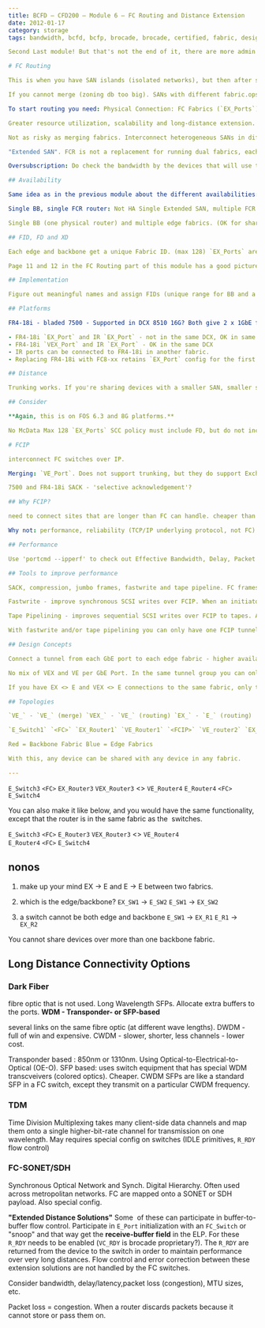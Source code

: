 ```yaml
---
title: BCFD – CFD200 – Module 6 – FC Routing and Distance Extension
date: 2012-01-17
category: storage
tags: bandwidth, bcfd, bcfp, brocade, brocade, certified, fabric, designer, buffers, certification, design, dwdm, fcip, fiber, latency, long, distance, mtu, packet, loss, routing, sfp, storage, storage, area, network, storage, network

Second Last module! But that's not the end of it, there are more admin guides, best practices to wade through :) This one is a bit more complicated though, a lot to think about when designing FCR and FCIP SAN networks.

# FC Routing

This is when you have SAN islands (isolated networks), but then after some time you find that you still have to share resources between the islands.

If you cannot merge (zoning db too big). SANs with different fabric.ops, different PIDs or overlapping DIDs. If they want to share devices for backups/dr. Autonomous SAN admin teams. Migrating data between fabrics.

To start routing you need: Physical Connection: FC Fabrics (`EX_Ports`) Logical Connection: LSAN Zones between devices. Zone in each autonomous fabric.

Greater resource utilization, scalability and long-distance extension.

Not as risky as merging fabrics. Interconnect heterogeneous SANs in different interop modes.

"Extended SAN". FCR is not a replacement for running dual fabrics, each edge fabric still need to be redundant by itself.

Oversubscription: Do check the bandwidth by the devices that will use the IFL and the size of the IFL(s).

## Availability

Same idea as in the previous module about the different availabilities:

Single BB, single FCR router: Not HA Single Extended SAN, multiple FCR routers: Not HA, because one fabric Two Extended SANs, each has a single FCR router: Highly Available. Two Extended SANs, multiple FCR: HA

Single BB (one physical router) and multiple edge fabrics. (OK for sharing, not redundant). Dual BB (two routers) and one or more edge fabrics. (gives redundancy, more bandwidth, is a core/edge style, scales well) "two routers" above is two hw routers, like 7500, or two IR enabled ports in two different blades/chassis.

## FID, FD and XD

Each edge and backbone get a unique Fabric ID. (max 128) `EX_Ports` are in the backbone (on the router or an Integrated Routing Port). On the edge fabric this is just an `E_port`. On each `EX_Port` there is an Front Domain. This domain is the link. When a device is exported (when it's online and zoned) an XD (translate domain) will appear on the `EX_Port` and that is where the device is. One XD for each edge fabric that exports devices.

Page 11 and 12 in the FC Routing part of this module has a good picture

## Implementation

Figure out meaningful names and assign FIDs (unique range for BB and a unique range for edge) Same with domain ids. Connect several IFL between FCR and edge fabric, trunking is nice and works the same here as without routing. Use single initiator zoning.

## Platforms

FR4-18i - bladed 7500 - Supported in DCX 8510 16G? Both give 2 x 1GbE for FCIP and up to 8 FCIP tunnels/port. 7500E - cheap one, two FC ports, limited to 50Mbps/GbE port. Can be upgraded. All ports on B5100, 5300 and any FC8-xx blades in DCX can be configured as `EX_Ports` == integrated routing. FOS 6.1. License required. Advice is to not have any backbone devices when using IR. Problematic when enabling. **Condor2/GE2 performs better than FR4-18i.** However, the FR4-18i does FCIP. There are other/lots of limitations:

- FR4-18i `EX_Port` and IR `EX_Port` - not in the same DCX, OK in same fabric though.
- FR4-18i `VEX_Port` and IR `EX_Port` - OK in the same DCX
- IR ports can be connected to FR4-18i in another fabric.
- Replacing FR4-18i with FC8-xx retains `EX_Port` config for the first 16 ports..

## Distance

Trunking works. If you're sharing devices with a smaller SAN, smaller switches on the smaller site will suffice.

## Consider

**Again, this is on FOS 6.3 and 8G platforms.**

No McData Max 128 `EX_Ports` SCC policy must include FD, but do not include XD) TI is OK after FOS 6.1.0. TI within Edge routes between real and proxy to an `EX_Port`. TI within BB lock down a route within BB based on `EX_Ports` and devices. Devices must also be in LSAN zones to enforce TI. Without TI, any traffic can use any ISL according to FSPF and exchange based routing. With TI, only TI zoned traffic uses the isolated route and all non-TI zoned traffic uses the rest of the routes.

# FCIP

interconnect FC switches over IP.

Merging: `VE_Port`. Does not support trunking, but they do support Exchange Based Routing.

7500 and FR4-18i SACK - 'selective acknowledgement'?

## Why FCIP?

need to connect sites that are longer than FC can handle. cheaper than FC no fibres available backup, consolidation, mirroring or dr routing (connect islands) FICON over long distance

Why not: performance, reliability (TCP/IP underlying protocol, not FC). Delays/packet loss, more complicated to troubleshoot.

## Performance

Use 'portcmd --ipperf' to check out Effective Bandwidth, Delay, Packet Loss. Also work with the WAN/Telco.

## Tools to improve performance

SACK, compression, jumbo frames, fastwrite and tape pipeline. FC frames max is 2148 bytes, larger than default Ethernet 1518 .

Fastwrite - improve synchronous SCSI writes over FCIP. When an initiator sends a SCSI write, the gateway sends an `XFR_RDY` immediately back to the initiator and then buffers. It always sends back `FCP_RSP` from target to initiator so the exchange is completed.

Tape Pipelining - improves sequential SCSI writes over FCIP to tapes. Auto-responds to each SCSI write with an `XFR_RDY`. Also auto-responds to the last data frame in each SCSI write request with an `FCP_RSP`. This means the initiator thinks that is complete and will continue to the next.

With fastwrite and/or tape pipelining you can only have one FCIP tunnel between switches or FDs. Not sharing buffers.

## Design Concepts

Connect a tunnel from each GbE port to each edge fabric - higher availability? Higher bandwidth?

No mix of VEX and VE per GbE Port. In the same tunnel group you can only route or merge.

If you have EX <> E and VEX <> E connections to the same fabric, only the EX <> E will show up, lower metric/link cost.

## Topologies

`VE_` - `VE_` (merge) `VEX_` - `VE_` (routing) `EX_` - `E_` (routing)

`E_Switch1` `<FC>` `EX_Router1` `VE_Router1` `<FCIP>` `VE_router2` `EX_Router2` `<FC>` `E_Switch2`

Red = Backbone Fabric Blue = Edge Fabrics

With this, any device can be shared with any device in any fabric.

---
```


`E_Switch3` `<FC>` `EX_Router3` `VEX_Router3` <> `VE_Router4` `E_Router4` `<FC>` `E_Switch4`

You can also make it like below, and you would have the same functionality, except that the router is in the same fabric as the  switches.

`E_Switch3` `<FC>` `E_Router3` `VEX_Router3` <> `VE_Router4` `E_Router4` `<FC>` `E_Switch4`

## nonos

1) make up your mind EX -> E and E -> E between two fabrics.

2) which is the edge/backbone? `EX_SW1` -> `E_SW2` `E_SW1` -> `EX_SW2`

3) a switch cannot be both edge and backbone `E_SW1` -> `EX_R1` `E_R1` -> `EX_R2`

You cannot share devices over more than one backbone fabric.

## Long Distance Connectivity Options

### Dark Fiber

fibre optic that is not used. Long Wavelength SFPs. Allocate extra buffers to the ports. **WDM - Transponder- or SFP-based**

several links on the same fibre optic (at different wave lengths). DWDM - full of win and expensive. CWDM - slower, shorter, less channels - lower cost.

Transponder based : 850nm or 1310nm. Using Optical-to-Electrical-to-Optical (OE-O). SFP based: uses switch equipment that has special WDM transcveivers (colored optics). Cheaper. CWDM SFPs are like a standard SFP in a FC switch, except they transmit on a particular CWDM frequency.

### TDM

Time Division Multiplexing takes many client-side data channels and map them onto a single higher-bit-rate channel for transmission on one wavelength. May requires special config on switches (IDLE primitives, `R_RDY` flow control)

### FC-SONET/SDH

Synchronous Optical Network and Synch. Digital Hierarchy. Often used across metropolitan networks. FC are mapped onto a SONET or SDH payload. Also special config.

**"Extended Distance Solutions"** Some  of these can participate in buffer-to-buffer flow control. Participate in `E_Port` initialization with an `FC_Switch` or "snoop" and that way get the **receive-buffer field** in the ELP. For these `R_RDY` needs to be enabled (`VC_RDY` is brocade proprietary?). The `R_RDY` are returned from the device to the switch in order to maintain performance over very long distances. Flow control and error correction between these extension solutions are not handled by the FC switches.

Consider bandwidth, delay/latency,packet loss (congestion), MTU sizes, etc.

Packet loss = congestion. When a router discards packets because it cannot store or pass them on.
